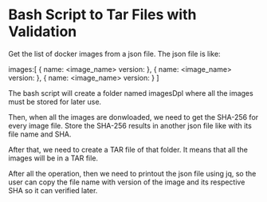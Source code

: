 # Bash Script to Tar Files with Validation

Get the list of docker images from a json file. The json file is like:

images:[
{
  name: <image_name>
  version:<image version>
}, 
{
  name: <image_name>
  version:<image version>
},
{
  name: <image_name>
  version:<image version>
} 
]

The bash script will create a folder named imagesDpl where all the images must be stored for later use.

Then, when all the images are donwloaded, we need to get the SHA-256 for every image file.
Store the SHA-256 results in another json file like with its file name and SHA.

After that, we need to create a TAR file of that folder. It means that all the images will be in a TAR file.

After all the operation, then we need to printout the json file using jq, so the user can copy the file name with version of the image and its respective SHA so it can verified later.
